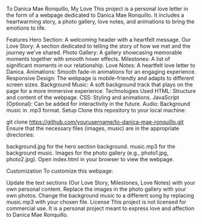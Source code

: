 To Danica Mae Ronquillo, My Love
This project is a personal love letter in the form of a webpage dedicated to Danica Mae Ronquillo. It includes a heartwarming story, a photo gallery, love notes, and animations to bring the emotions to life.

Features
Hero Section: A welcoming header with a heartfelt message.
Our Love Story: A section dedicated to telling the story of how we met and the journey we've shared.
Photo Gallery: A gallery showcasing memorable moments together with smooth hover effects.
Milestones: A list of significant moments in our relationship.
Love Notes: A heartfelt love letter to Danica.
Animations: Smooth fade-in animations for an engaging experience.
Responsive Design: The webpage is mobile-friendly and adapts to different screen sizes.
Background Music: A soft background track that plays on the page for a more immersive experience.
Technologies Used
HTML: Structure and content of the webpage.
CSS: Styling and animations.
JavaScript (Optional): Can be added for interactivity in the future.
Audio: Background music in .mp3 format.
Setup
Clone this repository to your local machine:

git clone https://github.com/yourusername/to-danica-mae-ronquillo.git
Ensure that the necessary files (images, music) are in the appropriate directories:

background.jpg for the hero section background.
music.mp3 for the background music.
Images for the photo gallery (e.g., photo1.jpg, photo2.jpg).
Open index.html in your browser to view the webpage.

Customization
To customize this webpage:

Update the text sections (Our Love Story, Milestones, Love Notes) with your own personal content.
Replace the images in the photo gallery with your own photos.
Change the background music to a different song by replacing music.mp3 with your chosen file.
License
This project is not licensed for commercial use. It is a personal project meant to express love and affection to Danica Mae Ronquillo.

